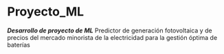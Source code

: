 # Proyecto_ML
***Desarrollo de proyecto de ML***
Predictor de generación fotovoltaica y de precios del mercado minorista de la electricidad para la gestión óptima de baterías
